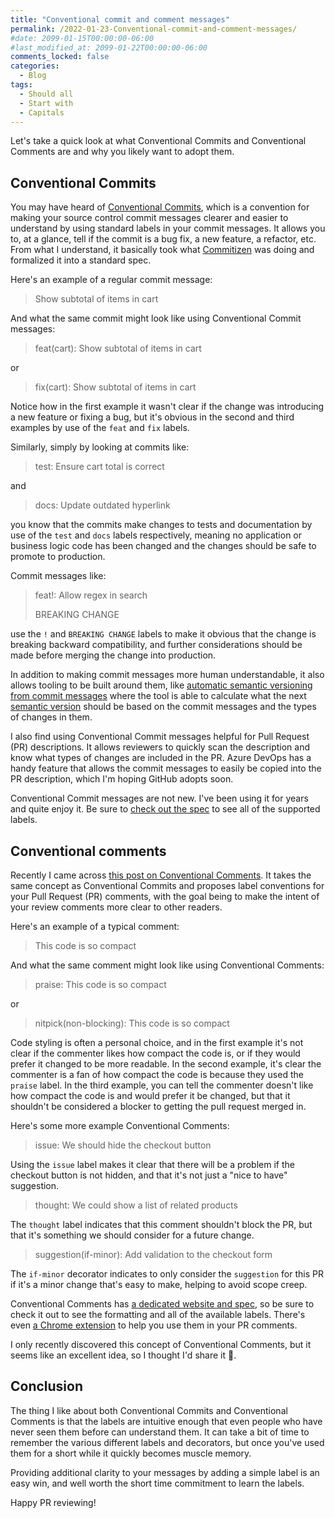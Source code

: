 ```yaml
---
title: "Conventional commit and comment messages"
permalink: /2022-01-23-Conventional-commit-and-comment-messages/
#date: 2099-01-15T00:00:00-06:00
#last_modified_at: 2099-01-22T00:00:00-06:00
comments_locked: false
categories:
  - Blog
tags:
  - Should all
  - Start with
  - Capitals
---
```


Let's take a quick look at what Conventional Commits and Conventional Comments are and why you likely want to adopt them.

## Conventional Commits

You may have heard of [Conventional Commits](https://www.conventionalcommits.org/en/v1.0.0/), which is a convention for making your source control commit messages clearer and easier to understand by using standard labels in your commit messages.
It allows you to, at a glance, tell if the commit is a bug fix, a new feature, a refactor, etc.
From what I understand, it basically took what [Commitizen](https://github.com/commitizen/cz-cli) was doing and formalized it into a standard spec.

Here's an example of a regular commit message:

> Show subtotal of items in cart

And what the same commit might look like using Conventional Commit messages:

> feat(cart): Show subtotal of items in cart

or

> fix(cart): Show subtotal of items in cart

Notice how in the first example it wasn't clear if the change was introducing a new feature or fixing a bug, but it's obvious in the second and third examples by use of the `feat` and `fix` labels.

Similarly, simply by looking at commits like:

> test: Ensure cart total is correct

and

> docs: Update outdated hyperlink

you know that the commits make changes to tests and documentation by use of the `test` and `docs` labels respectively, meaning no application or business logic code has been changed and the changes should be safe to promote to production.

Commit messages like:

> feat!: Allow regex in search
>
> BREAKING CHANGE

use the `!` and `BREAKING CHANGE` labels to make it obvious that the change is breaking backward compatibility, and further considerations should be made before merging the change into production.

In addition to making commit messages more human understandable, it also allows tooling to be built around them, like [automatic semantic versioning from commit messages](https://medium.com/agoda-engineering/automating-versioning-and-releases-using-semantic-release-6ed355ede742) where the tool is able to calculate what the next [semantic version](https://semver.org) should be based on the commit messages and the types of changes in them.

I also find using Conventional Commit messages helpful for Pull Request (PR) descriptions.
It allows reviewers to quickly scan the description and know what types of changes are included in the PR.
Azure DevOps has a handy feature that allows the commit messages to easily be copied into the PR description, which I'm hoping GitHub adopts soon.

Conventional Commit messages are not new.
I've been using it for years and quite enjoy it.
Be sure to [check out the spec](https://www.conventionalcommits.org/en/v1.0.0/) to see all of the supported labels.

## Conventional comments

Recently I came across [this post on Conventional Comments](https://a-hemdan.medium.com/conventional-comments-1f83f56a7a48).
It takes the same concept as Conventional Commits and proposes label conventions for your Pull Request (PR) comments, with the goal being to make the intent of your review comments more clear to other readers.

Here's an example of a typical comment:

> This code is so compact

And what the same comment might look like using Conventional Comments:

> praise: This code is so compact

or

> nitpick(non-blocking): This code is so compact

Code styling is often a personal choice, and in the first example it's not clear if the commenter likes how compact the code is, or if they would prefer it changed to be more readable.
In the second example, it's clear the commenter is a fan of how compact the code is because they used the `praise` label.
In the third example, you can tell the commenter doesn't like how compact the code is and would prefer it be changed, but that it shouldn't be considered a blocker to getting the pull request merged in.

Here's some more example Conventional Comments:

> issue: We should hide the checkout button

Using the `issue` label makes it clear that there will be a problem if the checkout button is not hidden, and that it's not just a "nice to have" suggestion.

> thought: We could show a list of related products

The `thought` label indicates that this comment shouldn't block the PR, but that it's something we should consider for a future change.

> suggestion(if-minor): Add validation to the checkout form

The `if-minor` decorator indicates to only consider the `suggestion` for this PR if it's a minor change that's easy to make, helping to avoid scope creep.

Conventional Comments has [a dedicated website and spec](https://conventionalcomments.org), so be sure to check it out to see the formatting and all of the available labels.
There's even [a Chrome extension](https://chrome.google.com/webstore/detail/conventional-comments/pagggmojbbphjnpcjeeniigdkglamffk) to help you use them in your PR comments.

I only recently discovered this concept of Conventional Comments, but it seems like an excellent idea, so I thought I'd share it 🙂.

## Conclusion

The thing I like about both Conventional Commits and Conventional Comments is that the labels are intuitive enough that even people who have never seen them before can understand them.
It can take a bit of time to remember the various different labels and decorators, but once you've used them for a short while it quickly becomes muscle memory.

Providing additional clarity to your messages by adding a simple label is an easy win, and well worth the short time commitment to learn the labels.

Happy PR reviewing!

